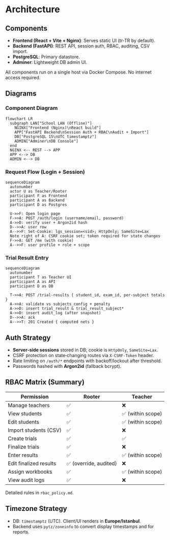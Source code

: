 # Architecture

## Components
- **Frontend (React + Vite + Nginx)**: Serves static UI (tr‑TR by default).
- **Backend (FastAPI)**: REST API, session auth, RBAC, auditing, CSV import.
- **PostgreSQL**: Primary datastore.
- **Adminer**: Lightweight DB admin UI.

All components run on a single host via Docker Compose. No internet access required.

## Diagrams

### Component Diagram
```mermaid
flowchart LR
  subgraph LAN["School LAN (Offline)"]
    NGINX["Frontend (Nginx)\nReact build"]
    APP["FastAPI Backend\nSession Auth + RBAC\nAudit + Import"]
    DB["PostgreSQL 15\nUTC timestamptz"]
    ADMIN["Adminer\nDB Console"]
  end
  NGINX <-- REST --> APP
  APP <--> DB
  ADMIN <--> DB
```

### Request Flow (Login + Session)
```mermaid
sequenceDiagram
  autonumber
  actor U as Teacher/Rooter
  participant F as Frontend
  participant A as Backend
  participant D as Postgres

  U->>F: Open login page
  F->>A: POST /auth/login (username/email, password)
  A->>D: verify user + Argon2id hash
  D-->>A: user row
  A-->>F: Set-Cookie: lgs_session=<sid>; HttpOnly; SameSite=Lax
  Note right of A: CSRF cookie set; token required for state changes
  F->>A: GET /me (with cookie)
  A-->>F: user profile + role + scope
```

### Trial Result Entry
```mermaid
sequenceDiagram
  autonumber
  participant T as Teacher UI
  participant A as API
  participant D as DB

  T->>A: POST /trial-results { student_id, exam_id, per-subject totals }
  A->>A: validate vs subjects_config + penalty
  A->>D: insert trial_result & trial_result_subject*
  A->>D: insert audit_log (after snapshot)
  D-->>A: ack
  A-->>T: 201 Created { computed nets }
```

## Auth Strategy
- **Server‑side sessions** stored in DB; cookie is `HttpOnly`, `SameSite=Lax`.
- CSRF protection on state‑changing routes via `X-CSRF-Token` header.
- Rate limiting on `/auth/*` endpoints with backoff/lockout after threshold.
- Passwords hashed with **Argon2id** (fallback bcrypt).

## RBAC Matrix (Summary)
| Permission | Rooter | Teacher |
|---|---|---|
| Manage teachers | ✅ | ❌ |
| View students | ✅ | ✅ (within scope) |
| Edit students | ✅ | ✅ (within scope) |
| Import students (CSV) | ✅ | ❌ |
| Create trials | ✅ | ✅ |
| Finalize trials | ✅ | ❌ |
| Enter results | ✅ | ✅ (within scope) |
| Edit finalized results | ✅ (override, audited) | ❌ |
| Assign workbooks | ✅ | ✅ (within scope) |
| View audit logs | ✅ | ❌ |

Detailed rules in `rbac_policy.md`.

## Timezone Strategy
- DB: `timestamptz` (UTC). Client/UI renders in **Europe/Istanbul**.
- Backend uses `pytz/zoneinfo` to convert display timestamps and for reports.


